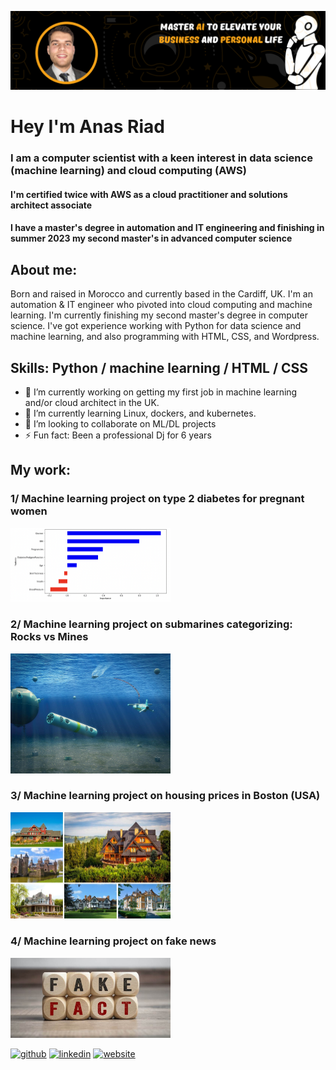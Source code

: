 ![I am a machine learning cloud architect](https://github.com/anesriad/anesriad/blob/main/LinkedIn%20AI%20banner.png)

#  Hey I'm Anas Riad
### I am a computer scientist with a keen interest in data science (machine learning) and cloud computing (AWS)
#### I'm certified twice with AWS as a cloud practitioner and solutions architect associate
#### I have a master's degree in automation and IT engineering and finishing in summer 2023 my second master's in advanced computer science

## About me:
Born and raised in Morocco and currently based in the Cardiff, UK. I'm an automation & IT engineer who pivoted into cloud computing and machine learning. I'm currently finishing my second master's degree in computer science. I've got experience working with Python for data science and machine learning, and also programming with HTML, CSS, and Wordpress.

## Skills: Python / machine learning / HTML / CSS

- 🔭 I’m currently working on getting my first job in machine learning and/or cloud architect in the UK. 
- 🌱 I’m currently learning Linux, dockers, and kubernetes. 
- 👯 I’m looking to collaborate on ML/DL projects 
- ⚡ Fun fact: Been a professional Dj for 6 years 

## My work:

### 1/ Machine learning project on type 2 diabetes for pregnant women
<a href="https://github.com/anesriad/ML_diabetes"><img src= "https://github.com/anesriad/anesriad/blob/main/ML_type2_diabetes.png" width="256" alt= "ML diabetes type 2" /> </a>

### 2/ Machine learning project on submarines categorizing: Rocks vs Mines
<a href="https://github.com/anesriad/rock_vs_mine.git"><img src= "https://github.com/anesriad/anesriad/blob/main/rock_vs_mine_picture.jpeg" width="256" alt= "ML rock vs mine" /> </a>

### 3/ Machine learning project on housing prices in Boston (USA)
<a href="https://github.com/anesriad/housing_prices.git"><img src= "https://github.com/anesriad/anesriad/blob/main/Beautiful-Houses.jpeg" width="256" alt= "ML housing prices" /> </a>

### 4/ Machine learning project on fake news
<a href="https://github.com/anesriad/Fake_news_ML.git"><img src= "https://github.com/anesriad/anesriad/blob/main/fake_news.jpeg" width="256" alt= "ML fake news" /> </a>


[<img src='https://cdn.jsdelivr.net/npm/simple-icons@3.0.1/icons/github.svg' alt='github' height='40'>](https://github.com/anesriad)  [<img src='https://cdn.jsdelivr.net/npm/simple-icons@3.0.1/icons/linkedin.svg' alt='linkedin' height='40'>](https://www.linkedin.com/in/riadanas/)  [<img src='https://cdn.jsdelivr.net/npm/simple-icons@3.0.1/icons/icloud.svg' alt='website' height='40'>](https://coach-riad.com/productivity-coaching/)  

